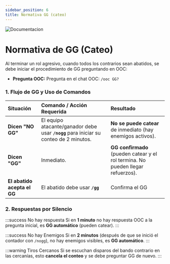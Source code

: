 ```yaml
---
sidebar_position: 6
title: Normativa GG (cateo)
---
```

![Documentacion]( /img/documentacion.gif ) 

# Normativa de GG (Cateo)

Al terminar un rol agresivo, cuando todos los contrarios sean abatidos, se debe iniciar el procedimiento de GG preguntando en OOC:

* **Pregunta OOC:** Pregunta en el chat OOC: `/ooc GG?`

### 1. Flujo de GG y Uso de Comandos

| Situación | Comando / Acción Requerida | Resultado |
| :--- | :--- | :--- |
| **Dicen "NO GG"** | El equipo atacante/ganador debe usar **`/nogg`** para iniciar su conteo de 2 minutos. | **No se puede catear** de inmediato (hay enemigos activos). |
| **Dicen "GG"** | Inmediato. | **GG confirmado** (pueden catear y el rol termina. No pueden llegar refuerzos). |
| **El abatido acepta el GG** | El abatido debe usar **`/gg`** | Confirma el GG|

### 2. Respuestas por Silencio

:::success No hay respuesta
Si en **1 minuto** <span class="rojo">no hay respuesta</span> OOC a la pregunta inicial, es **GG automático** (pueden catear).
:::

:::success No hay Enemigos
Si en **2 minutos** (después de que se inició el contador con `/nogg`), <span class="rojo">no hay enemigos visibles</span>, es **GG automático**.
:::

:::warning Tiros Cercanos
Si se escuchan disparos del bando contrario en las cercanías, esto **cancela el conteo** y se debe preguntar GG de nuevo.
:::
